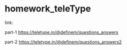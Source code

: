 # homework_teleType
link:

part-1
https://teletype.in/@definem/questions_answers

part-2
https://teletype.in/@definem/questions_answers2
